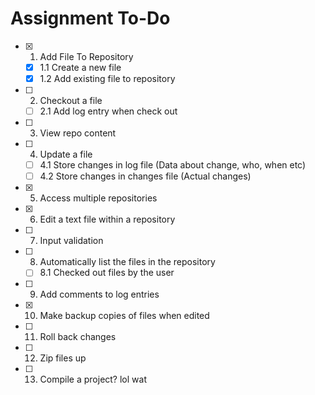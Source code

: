 # Assignment To-Do

- [X] 1. Add File To Repository
  - [X] 1.1 Create a new file
  - [X] 1.2 Add existing file to repository
- [ ] 2. Checkout a file
  - [ ] 2.1 Add log entry when check out
- [ ] 3. View repo content
- [ ] 4. Update a file
  - [ ] 4.1 Store changes in log file (Data about change, who, when etc)
  - [ ] 4.2 Store changes in changes file (Actual changes)
- [X] 5. Access multiple repositories
- [X] 6. Edit a text file within a repository
- [ ] 7. Input validation
- [ ] 8. Automatically list the files in the repository
  - [ ] 8.1 Checked out files by the user
- [ ] 9. Add comments to log entries
- [X] 10. Make backup copies of files when edited


- [ ] 11. Roll back changes
- [ ] 12. Zip files up
- [ ] 13. Compile a project? lol wat